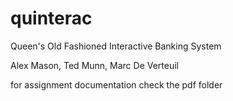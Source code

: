 # quinterac
Queen's Old Fashioned Interactive Banking System

Alex Mason, Ted Munn, Marc De Verteuil

for assignment documentation check the pdf folder
